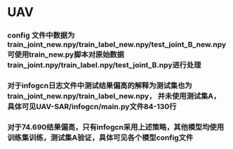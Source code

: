 # UAV

### config 文件中数据为train_joint_new.npy/train_label_new.npy/test_joint_B_new.npy可使用train_new.py脚本对原始数据train_joint.npy/train_label.npy/test_joint_B.npy进行处理

### 对于infogcn日志文件中测试结果偏高的解释为测试集也为train_joint_new.npy/train_label_new.npy， 并未使用测试集A， 具体可见UAV-SAR/infogcn/main.py文件84-130行
### 对于74.690结果偏高，只有infogcn采用上述策略，其他模型均使用训练集训练，测试集A验证，具体可见各个模型config文件
